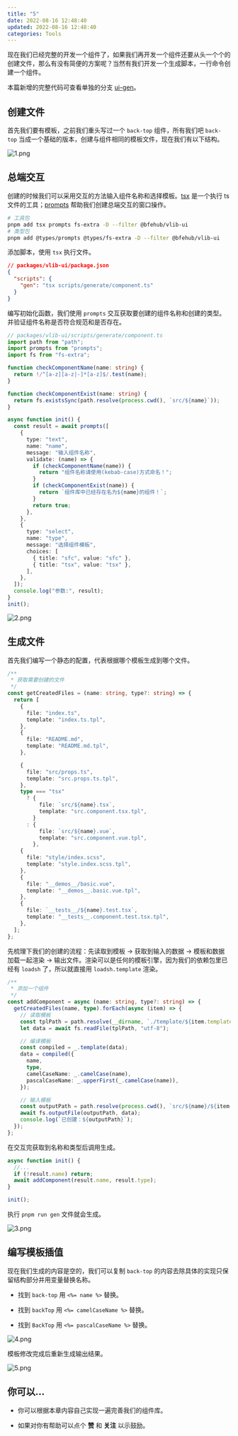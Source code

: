 ```yaml
---
title: "5"
date: 2022-08-16 12:48:40
updated: 2022-08-16 12:48:40
categories: Tools
---
```


现在我们已经完整的开发一个组件了，如果我们再开发一个组件还要从头一个个的创建文件，那么有没有简便的方案呢？当然有我们开发一个生成脚本，一行命令创建一个组件。

本篇新增的完整代码可查看单独的分支 [ui-gen](https://github.com/bfehub/vlib-starter/tree/5-ui-gen)。

## 创建文件

首先我们要有模板，之前我们重头写过一个 `back-top` 组件，所有我们吧 `back-top` 当成一个基础的版本，创建与组件相同的模板文件，现在我们有以下结构。

![1.png](./image/2022-08-17/1.png)

## 总端交互

创建的时候我们可以采用交互的方法输入组件名称和选择模板。[tsx](https://github.com/esbuild-kit/tsx) 是一个执行 ts 文件的工具；[prompts](https://github.com/terkelg/prompts) 帮助我们创建总端交互的窗口操作。

```sh
# 工具包
pnpm add tsx prompts fs-extra -D --filter @bfehub/vlib-ui
# 类型包
pnpm add @types/prompts @types/fs-extra -D --filter @bfehub/vlib-ui
```

添加脚本，使用 `tsx` 执行文件。

```json
// packages/vlib-ui/package.json
{
  "scripts": {
    "gen": "tsx scripts/generate/component.ts"
  }
}
```

编写初始化函数，我们使用 `prompts` 交互获取要创建的组件名称和创建的类型。并验证组件名称是否符合规范和是否存在。

```ts
// packages/vlib-ui/scripts/generate/component.ts
import path from "path";
import prompts from "prompts";
import fs from "fs-extra";

function checkComponentName(name: string) {
  return !/^[a-z][a-z|-]*[a-z]$/.test(name);
}

function checkComponentExist(name: string) {
  return fs.existsSync(path.resolve(process.cwd(), `src/${name}`));
}

async function init() {
  const result = await prompts([
    {
      type: "text",
      name: "name",
      message: "输入组件名称",
      validate: (name) => {
        if (checkComponentName(name)) {
          return "组件名称请使用(kebab-case)方式命名！";
        }
        if (checkComponentExist(name)) {
          return `组件库中已经存在名为${name}的组件！`;
        }
        return true;
      },
    },
    {
      type: "select",
      name: "type",
      message: "选择组件模板",
      choices: [
        { title: "sfc", value: "sfc" },
        { title: "tsx", value: "tsx" },
      ],
    },
  ]);
  console.log("参数:", result);
}
init();
```

![2.png](./image/2022-08-17/2.png)

## 生成文件

首先我们编写一个静态的配置，代表根据哪个模板生成到哪个文件。

```ts
/**
 * 获取需要创建的文件
 */
const getCreatedFiles = (name: string, type?: string) => {
  return [
    {
      file: "index.ts",
      template: "index.ts.tpl",
    },
    {
      file: "README.md",
      template: "README.md.tpl",
    },

    {
      file: "src/props.ts",
      template: "src.props.ts.tpl",
    },
    type === "tsx"
      ? {
          file: `src/${name}.tsx`,
          template: "src.component.tsx.tpl",
        }
      : {
          file: `src/${name}.vue`,
          template: "src.component.vue.tpl",
        },
    {
      file: "style/index.scss",
      template: "style.index.scss.tpl",
    },
    {
      file: "__demos__/basic.vue",
      template: "__demos__.basic.vue.tpl",
    },
    {
      file: `__tests__/${name}.test.tsx`,
      template: "__tests__.component.test.tsx.tpl",
    },
  ];
};
```

先梳理下我们的创建的流程：先读取到模板 -> 获取到输入的数据 -> 模板和数据加载一起渲染 -> 输出文件。渲染可以是任何的模板引擎，因为我们的依赖包里已经有 `loadsh` 了，所以就直接用 `loadsh.template` 渲染。

```ts
/**
 * 添加一个组件
 */
const addComponent = async (name: string, type?: string) => {
  getCreatedFiles(name, type).forEach(async (item) => {
    // 读取模板
    const tplPath = path.resolve(__dirname, `./template/${item.template}`);
    let data = await fs.readFile(tplPath, "utf-8");

    // 编译模板
    const compiled = _.template(data);
    data = compiled({
      name,
      type,
      camelCaseName: _.camelCase(name),
      pascalCaseName: _.upperFirst(_.camelCase(name)),
    });

    // 输入模板
    const outputPath = path.resolve(process.cwd(), `src/${name}/${item.file}`);
    await fs.outputFile(outputPath, data);
    console.log(`已创建：${outputPath}`);
  });
};
```

在交互完获取到名称和类型后调用生成。

```ts
async function init() {
  //...
  if (!result.name) return;
  await addComponent(result.name, result.type);
}

init();
```

执行 `pnpm run gen` 文件就会生成。

![3.png](./image/2022-08-17/3.png)

## 编写模板插值

现在我们生成的内容是空的，我们可以复制 `back-top` 的内容去除具体的实现只保留结构部分并用变量替换名称。

- 找到 `back-top` 用 `<%= name %>` 替换。

- 找到 `backTop` 用 `<%= camelCaseName %>` 替换。

- 找到 `BackTop` 用 `<%= pascalCaseName %>` 替换。

![4.png](./image/2022-08-17/4.png)

模板修改完成后重新生成输出结果。

![5.png](./image/2022-08-17/5.png)

## 你可以...

- 你可以根据本章内容自己实现一遍完善我们的组件库。

- 如果对你有帮助可以点个 **赞** 和 **关注** 以示鼓励。
